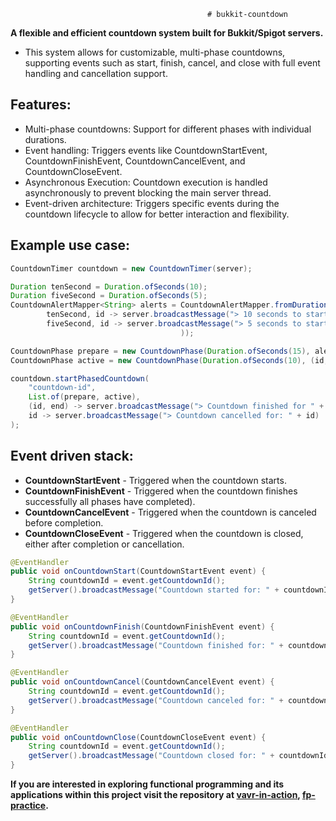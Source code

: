                                                 # bukkit-countdown 


**A flexible and efficient countdown system built for Bukkit/Spigot servers.**

- This system allows for customizable, multi-phase countdowns, supporting events such as start, finish, cancel, and close with full event handling and cancellation support.

## Features:
- Multi-phase countdowns: Support for different phases with individual durations.
- Event handling: Triggers events like CountdownStartEvent, CountdownFinishEvent, CountdownCancelEvent, and CountdownCloseEvent.
- Asynchronous Execution: Countdown execution is handled asynchronously to prevent blocking the main server thread.
- Event-driven architecture: Triggers specific events during the countdown lifecycle to allow for better interaction and flexibility.

## Example use case:

```java
CountdownTimer countdown = new CountdownTimer(server);

Duration tenSecond = Duration.ofSeconds(10);
Duration fiveSecond = Duration.ofSeconds(5);
CountdownAlertMapper<String> alerts = CountdownAlertMapper.fromDurations(Map.of(
        tenSecond, id -> server.broadcastMessage("> 10 seconds to start: " + id),
        fiveSecond, id -> server.broadcastMessage("> 5 seconds to start: " + id)
                                      ));

CountdownPhase prepare = new CountdownPhase(Duration.ofSeconds(15), alerts.toCountdownTicker());
CountdownPhase active = new CountdownPhase(Duration.ofSeconds(10), (id, sec, tick) -> server.broadcastMessage("[" + id + "] Game ongoing... Seconds left: " + sec));

countdown.startPhasedCountdown(
    "countdown-id",
    List.of(prepare, active),
    (id, end) -> server.broadcastMessage("> Countdown finished for " + id),
    id -> server.broadcastMessage("> Countdown cancelled for: " + id)
);

```
## Event driven stack:
- **CountdownStartEvent** - Triggered when the countdown starts.
- **CountdownFinishEvent** - Triggered when the countdown finishes successfully all phases have completed).
- **CountdownCancelEvent** - Triggered when the countdown is canceled before completion.
- **CountdownCloseEvent** - Triggered when the countdown is closed, either after completion or cancellation.

```java
@EventHandler
public void onCountdownStart(CountdownStartEvent event) {
    String countdownId = event.getCountdownId();
    getServer().broadcastMessage("Countdown started for: " + countdownId);
}

@EventHandler
public void onCountdownFinish(CountdownFinishEvent event) {
    String countdownId = event.getCountdownId();
    getServer().broadcastMessage("Countdown finished for: " + countdownId);
}

@EventHandler
public void onCountdownCancel(CountdownCancelEvent event) {
    String countdownId = event.getCountdownId();
    getServer().broadcastMessage("Countdown canceled for: " + countdownId);
}

@EventHandler
public void onCountdownClose(CountdownCloseEvent event) {
    String countdownId = event.getCountdownId();
    getServer().broadcastMessage("Countdown closed for: " + countdownId);
}
```



**If you are interested in exploring functional programming and its applications within this project visit the repository at [vavr-in-action](https://github.com/noyzys/bukkit-vavr-in-action), [fp-practice](https://github.com/noyzys/fp-practice).**
